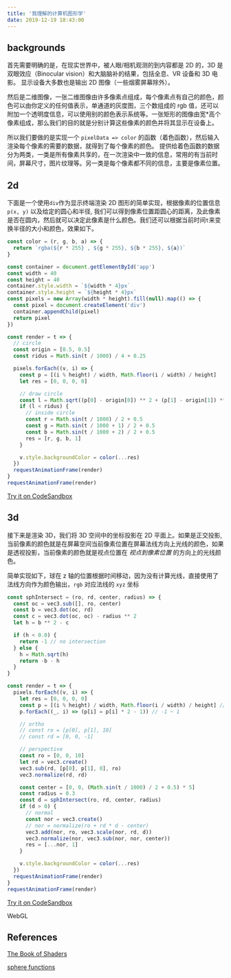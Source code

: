 ```yaml
---
title: '我理解的计算机图形学'
date: 2019-12-19 18:43:00
---
```


## backgrounds

首先需要明确的是，在现实世界中，被人眼/相机观测的到内容都是 2D 的，3D 是双眼效应（Binocular vision）和大脑脑补的结果，包括全息、VR 设备和 3D 电影。
显示设备大多数也是输出 2D 图像（一些烟雾屏幕除外）。

然后是二维图像，一张二维图像由许多像素点组成，每个像素点有自己的颜色，颜色可以由你定义的任何值表示，单通道的灰度图，三个数组成的 rgb 值，还可以附加一个透明度信息，可以使用别的颜色表示系统等。一张矩形的图像由宽\*高个像素组成，那么我们的目的就是分别计算这些像素的颜色并将其显示在设备上。

所以我们要做的是实现一个 `pixelData => color` 的函数（着色函数），然后输入渲染每个像素的需要的数据，就得到了每个像素的颜色。
提供给着色函数的数据分为两类，一类是所有像素共享的，在一次渲染中一致的信息，常用的有当前时间，屏幕尺寸，图片纹理等。另一类是每个像素都不同的信息，主要是像素位置。

## 2d

下面是一个使用`div`作为显示终端渲染 2D 图形的简单实现，根据像素的位置信息 `p(x, y)` 以及给定的圆心和半径, 我们可以得到像素位置距圆心的距离，及此像素是否在圆内，然后就可以决定此像素是什么颜色。我们还可以根据当前时间`t`来变换半径的大小和颜色，效果如下。

```js
const color = (r, g, b, a) => {
  return `rgba(${r * 255} , ${g * 255}, ${b * 255}, ${a})`
}

const container = document.getElementById('app')
const width = 40
const height = 40
container.style.width = `${width * 4}px`
container.style.height = `${height * 4}px`
const pixels = new Array(width * height).fill(null).map(() => {
  const pixel = document.createElement('div')
  container.appendChild(pixel)
  return pixel
})

const render = t => {
  // circle
  const origin = [0.5, 0.5]
  const ridus = Math.sin(t / 1000) / 4 + 0.25

  pixels.forEach((v, i) => {
    const p = [(i % height) / width, Math.floor(i / width) / height]
    let res = [0, 0, 0, 0]

    // draw circle
    const l = Math.sqrt((p[0] - origin[0]) ** 2 + (p[1] - origin[1]) ** 2)
    if (l < ridus) {
      // inside circle
      const r = Math.sin(t / 1000) / 2 + 0.5
      const g = Math.sin(t / 1000 + 1) / 2 + 0.5
      const b = Math.sin(t / 1000 + 2) / 2 + 0.5
      res = [r, g, b, 1]
    }

    v.style.backgroundColor = color(...res)
  })
  requestAnimationFrame(render)
}
requestAnimationFrame(render)
```

[Try it on CodeSandbox](https://codesandbox.io/s/2d-rendering-with-div-d1bc0)

## 3d

接下来是渲染 3D，我们将 3D 空间中的坐标投影在 2D 平面上。如果是正交投影, 当前像素的颜色就是在屏幕空间当前像素位置在屏幕法线方向上光线的颜色，如果是透视投影，当前像素的颜色就是视点位置在 _视点到像素位置_ 的方向上的光线颜色。

简单实现如下，球在 z 轴的位置根据时间移动，因为没有计算光线，直接使用了法线方向作为颜色输出，`rgb` 对应法线的 `xyz` 坐标

```js
const sphIntersect = (ro, rd, center, radius) => {
  const oc = vec3.sub([], ro, center)
  const b = vec3.dot(oc, rd)
  const c = vec3.dot(oc, oc) - radius ** 2
  let h = b ** 2 - c

  if (h < 0.0) {
    return -1 // no intersection
  } else {
    h = Math.sqrt(h)
    return -b - h
  }
}

const render = t => {
  pixels.forEach((v, i) => {
    let res = [0, 0, 0, 0]
    const p = [(i % height) / width, Math.floor(i / width) / height] // 0 ~ 1
    p.forEach((_, i) => (p[i] = p[i] * 2 - 1)) // -1 ~ 1

    // ortho
    // const ro = [p[0], p[1], 10]
    // const rd = [0, 0, -1]

    // perspective
    const ro = [0, 0, 10]
    let rd = vec3.create()
    vec3.sub(rd, [p[0], p[1], 0], ro)
    vec3.normalize(rd, rd)

    const center = [0, 0, (Math.sin(t / 1000) / 2 + 0.5) * 5]
    const radius = 0.3
    const d = sphIntersect(ro, rd, center, radius)
    if (d > 0) {
      // normal
      const nor = vec3.create()
      // nor = normalize(ro + rd * d - center)
      vec3.add(nor, ro, vec3.scale(nor, rd, d))
      vec3.normalize(nor, vec3.sub(nor, nor, center))
      res = [...nor, 1]
    }

    v.style.backgroundColor = color(...res)
  })
  requestAnimationFrame(render)
}
requestAnimationFrame(render)
```

[Try it on CodeSandbox](https://codesandbox.io/s/3d-rendering-with-div-m9knk)

WebGL

## References

[The Book of Shaders](https://thebookofshaders.com/)

[sphere functions](http://www.iquilezles.org/www/articles/spherefunctions/spherefunctions.htm)
